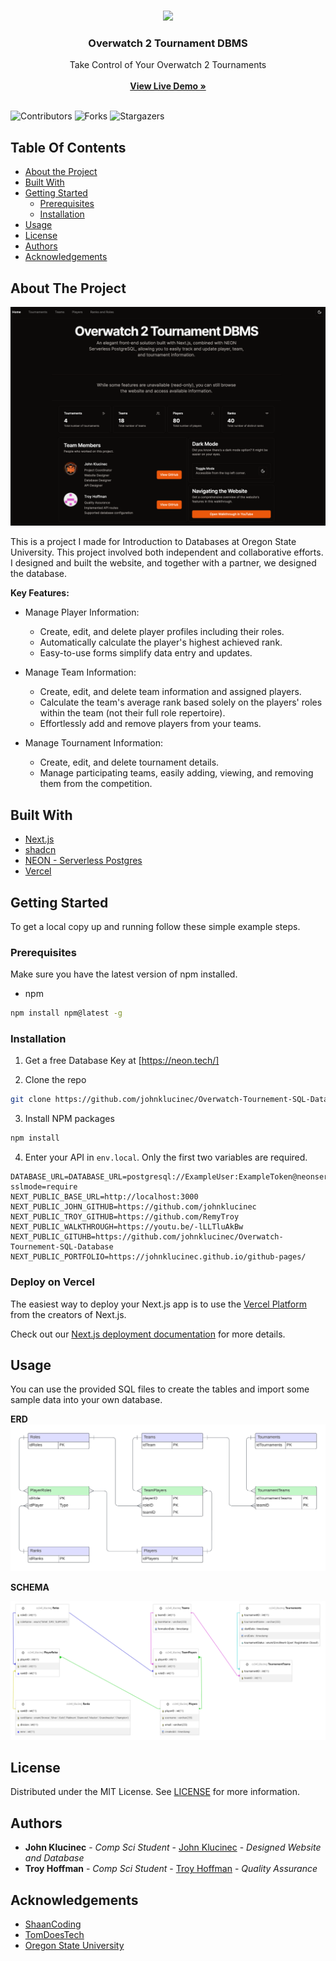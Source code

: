 <br/>
<p align="center">
<a href="https://www.typescriptlang.org/"><img src="https://img.shields.io/badge/TypeScript-007ACC?style=for-the-badge&logo=typescript&logoColor=white"></a> 
  <h3 align="center">Overwatch 2 Tournament DBMS</h3>

  <p align="center">
    Take Control of Your Overwatch 2 Tournaments 
    <br/>
    <br/>
    <a href="https://overwatch-tournement-sql-database.vercel.app/"><strong>View Live Demo »</strong></a>
    <br/>
    <br/>
  </p>
</p>


![Contributors](https://img.shields.io/github/contributors/johnklucinec/Overwatch-Tournement-SQL-Database?color=dark-green)
![Forks](https://img.shields.io/github/forks/johnklucinec/Overwatch-Tournement-SQL-Database?style=social)
![Stargazers](https://img.shields.io/github/stars/johnklucinec/Overwatch-Tournement-SQL-Database?style=social)



## Table Of Contents

* [About the Project](#about-the-project)
* [Built With](#built-with)
* [Getting Started](#getting-started)
  * [Prerequisites](#prerequisites)
  * [Installation](#installation)
* [Usage](#usage)
* [License](#license)
* [Authors](#authors)
* [Acknowledgements](#acknowledgements)

## About The Project

![homepage](images/homepage.png)

This is a project I made for Introduction to Databases at Oregon State University. This project involved both independent and collaborative efforts. I designed and built the website, and together with a partner, we designed the database.

**Key Features:**

* Manage Player Information:
  * Create, edit, and delete player profiles including their roles.
  * Automatically calculate the player's highest achieved rank.
  * Easy-to-use forms simplify data entry and updates.

* Manage Team Information:
  * Create, edit, and delete team information and assigned players.
  * Calculate the team's average rank based solely on the players' roles within the team (not their full role repertoire).
  * Effortlessly add and remove players from your teams.

* Manage Tournament Information:
  * Create, edit, and delete tournament details.
  * Manage participating teams, easily adding, viewing, and removing them from the competition.


## Built With



* [Next.js](https://nextjs.org/)
* [shadcn](https://ui.shadcn.com/)
* [NEON - Serverless Postgres](https://neon.tech/)
* [Vercel](https://vercel.com/)

## Getting Started

To get a local copy up and running follow these simple example steps.

### Prerequisites

Make sure you have the latest version of npm installed. 

* npm

```sh
npm install npm@latest -g
```

### Installation

1. Get a free Database Key at [https://neon.tech/]

2. Clone the repo

```sh
git clone https://github.com/johnklucinec/Overwatch-Tournement-SQL-Database
```

3. Install NPM packages

```sh
npm install
```

4. Enter your API in `env.local`. Only the first two variables are required.

```
DATABASE_URL=DATABASE_URL=postgresql://ExampleUser:ExampleToken@neonserver/OverwatchTournamentdb?sslmode=require
NEXT_PUBLIC_BASE_URL=http://localhost:3000
NEXT_PUBLIC_JOHN_GITHUB=https://github.com/johnklucinec
NEXT_PUBLIC_TROY_GITHUB=https://github.com/RemyTroy
NEXT_PUBLIC_WALKTHROUGH=https://youtu.be/-lLLTluAkBw
NEXT_PUBLIC_GITUHB=https://github.com/johnklucinec/Overwatch-Tournement-SQL-Database
NEXT_PUBLIC_PORTFOLIO=https://johnklucinec.github.io/github-pages/

```
### Deploy on Vercel

The easiest way to deploy your Next.js app is to use the [Vercel Platform](https://vercel.com/new?utm_medium=default-template&filter=next.js&utm_source=create-next-app&utm_campaign=create-next-app-readme) from the creators of Next.js.

Check out our [Next.js deployment documentation](https://nextjs.org/docs/deployment) for more details.

## Usage

You can use the provided SQL files to create the tables and import some sample data into your own database.

**ERD**
![erd](images/erd.png)

**SCHEMA**

![schema](images/schema.png)



## License

Distributed under the MIT License. See [LICENSE](https://github.com/johnklucinec/Overwatch-Tournement-SQL-Database/blob/main/LICENSE.md) for more information.

## Authors

* **John Klucinec** - *Comp Sci Student* - [John Klucinec](https://github.com/johnklucinec/) - *Designed Website and Database*
* **Troy Hoffman** - *Comp Sci Student* - [Troy Hoffman](https://github.com/RemyTroy) - *Quality Assurance*

## Acknowledgements

* [ShaanCoding](https://github.com/ShaanCoding/)
* [TomDoesTech](https://www.youtube.com/@TomDoesTech)
* [Oregon State University](https://oregonstate.edu/)
